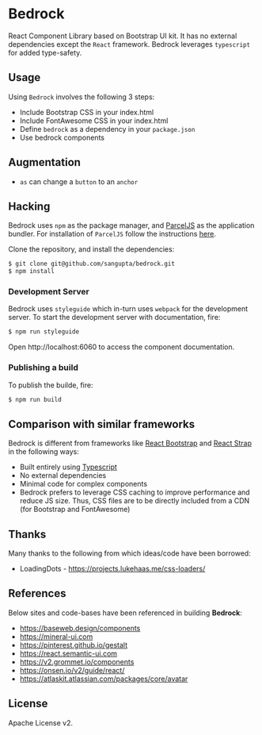 # Bedrock

React Component Library based on Bootstrap UI kit. It has no external
dependencies except the `React` framework. Bedrock leverages `typescript` 
for added type-safety.

## Usage

Using `Bedrock` involves the following 3 steps:

* Include Bootstrap CSS in your index.html
* Include FontAwesome CSS in your index.html
* Define `bedrock` as a dependency in your `package.json`
* Use bedrock components

## Augmentation

* `as` can change a `button` to an `anchor`

## Hacking

Bedrock uses `npm` as the package manager, and [ParcelJS](https://parceljs.org/) 
as the application bundler. For installation of `ParcelJS` follow the instructions
[here](https://parceljs.org/getting_started.html).

Clone the repository, and install the dependencies:

```sh
$ git clone git@github.com/sangupta/bedrock.git
$ npm install
```

### Development Server

Bedrock uses `styleguide` which in-turn uses `webpack` for the development
server. To start the development server with documentation, fire:

```sh
$ npm run styleguide
```

Open http://localhost:6060 to access the component documentation.

### Publishing a build

To publish the builde, fire:

```sh
$ npm run build
```

## Comparison with similar frameworks

Bedrock is different from frameworks like [React Bootstrap](https://react-bootstrap.github.io/) and [React Strap](https://reactstrap.github.io/) in the following ways:

* Built entirely using [Typescript](https://www.typescriptlang.org/)
* No external dependencies
* Minimal code for complex components
* Bedrock prefers to leverage CSS caching to improve performance and reduce JS size. Thus, CSS files are to be directly included from a CDN (for Bootstrap and FontAwesome)

## Thanks

Many thanks to the following from which ideas/code have been borrowed:

* LoadingDots - https://projects.lukehaas.me/css-loaders/

## References

Below sites and code-bases have been referenced in building **Bedrock**:

* https://baseweb.design/components
* https://mineral-ui.com
* https://pinterest.github.io/gestalt
* https://react.semantic-ui.com
* https://v2.grommet.io/components
* https://onsen.io/v2/guide/react/
* https://atlaskit.atlassian.com/packages/core/avatar

## License

Apache License v2.
